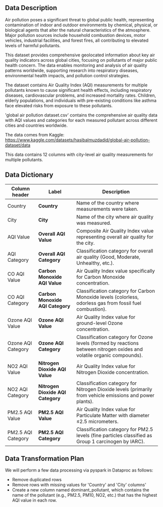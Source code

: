 ## Data Description

Air pollution poses a significant threat to global public health, representing contamination of indoor and outdoor environments by chemical, physical, or biological agents that alter the natural characteristics of the atmosphere. Major pollution sources include household combustion devices, motor vehicles, industrial facilities, and forest fires, all contributing to elevated levels of harmful pollutants.

This dataset provides comprehensive geolocated information about key air quality indicators across global cities, focusing on pollutants of major public health concern. The data enables monitoring and analysis of air quality patterns worldwide, supporting research into respiratory diseases, environmental health impacts, and pollution control strategies.

The dataset contains Air Quality Index (AQI) measurements for multiple pollutants known to cause significant health effects, including respiratory diseases, cardiovascular problems, and increased mortality rates. Children, elderly populations, and individuals with pre-existing conditions like asthma face elevated risks from exposure to these pollutants.

'global air pollution dataset.csv' contains the comprehensive air quality data with AQI values and categories for each measured pollutant across different cities and countries worldwide.

The data comes from Kaggle: https://www.kaggle.com/datasets/hasibalmuzdadid/global-air-pollution-dataset/data

This data contains 12 columns with city-level air quality measurements for multiple pollutants.

## Data Dictionary

| **Column header**              | **Label**                           | **Description**                                                                                       |
|--------------------------------|-------------------------------------|-------------------------------------------------------------------------------------------------------|
| Country                        | **Country**                         | Name of the country where measurements were taken.                                                   |
| City                           | **City**                            | Name of the city where air quality was measured.                                                     |
| AQI Value                      | **Overall AQI Value**               | Composite Air Quality Index value representing overall air quality for the city.                     |
| AQI Category                   | **Overall AQI Category**            | Classification category for overall air quality (Good, Moderate, Unhealthy, etc.).                  |
| CO AQI Value                   | **Carbon Monoxide AQI Value**       | Air Quality Index value specifically for Carbon Monoxide concentration.                              |
| CO AQI Category                | **Carbon Monoxide AQI Category**    | Classification category for Carbon Monoxide levels (colorless, odorless gas from fossil fuel combustion). |
| Ozone AQI Value               | **Ozone AQI Value**                 | Air Quality Index value for ground-level Ozone concentration.                                        |
| Ozone AQI Category            | **Ozone AQI Category**              | Classification category for Ozone levels (formed by reactions between nitrogen oxides and volatile organic compounds). |
| NO2 AQI Value                 | **Nitrogen Dioxide AQI Value**      | Air Quality Index value for Nitrogen Dioxide concentration.                                          |
| NO2 AQI Category              | **Nitrogen Dioxide AQI Category**   | Classification category for Nitrogen Dioxide levels (primarily from vehicle emissions and power plants). |
| PM2.5 AQI Value               | **PM2.5 AQI Value**                 | Air Quality Index value for Particulate Matter with diameter ≤2.5 micrometers.                      |
| PM2.5 AQI Category            | **PM2.5 AQI Category**              | Classification category for PM2.5 levels (fine particles classified as Group 1 carcinogen by IARC). |

## Data Transformation Plan

We will perform a few data processing via pyspark in Dataproc as follows:
- Remove duplicated rows
- Remove rows with missing values for 'Country' and 'City' columns'
- Create a new column named dominant_pollutant, which contains the name of the pollutant (e.g., PM2.5, PM10, NO2, etc.) that has the highest AQI value in each row.